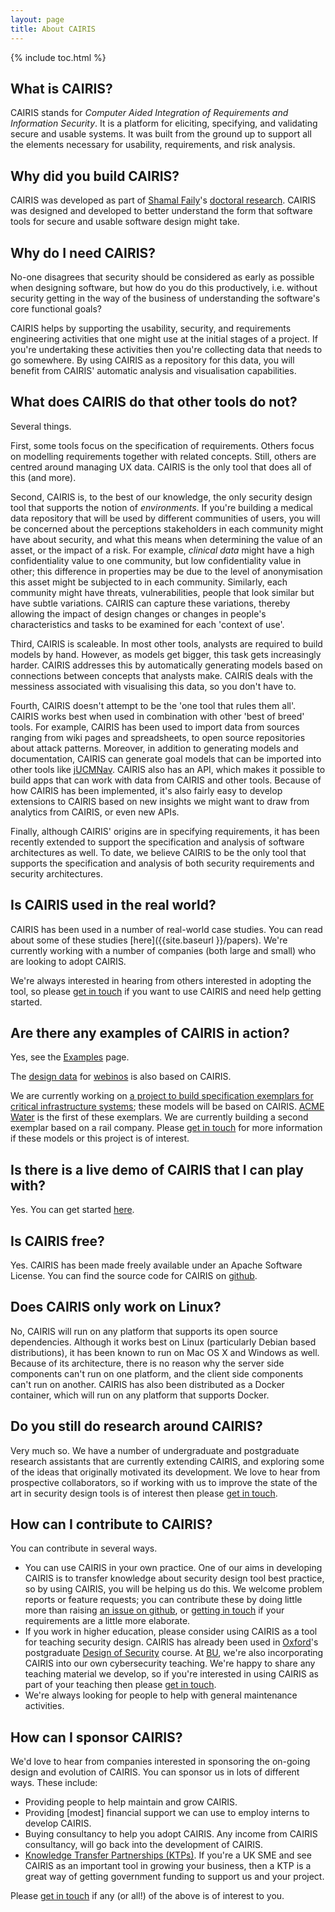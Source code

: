 ```yaml
---
layout: page
title: About CAIRIS
---
```


{% include toc.html %}

<h2>What is CAIRIS?</h2>

CAIRIS stands for *Computer Aided Integration of Requirements and Information Security*.  It is a platform for eliciting, specifying, and validating secure and usable systems.  It was built from the ground up to support all the elements necessary for usability, requirements, and risk analysis.  

<h2>Why did you build CAIRIS?</h2>

CAIRIS was developed as part of [Shamal Faily](http://shamalfaily.com)'s [doctoral research](http://ora.ox.ac.uk/objects/uuid:520b939f-b1d9-4a53-9a47-21f0ffcfd68d).  CAIRIS was designed and developed to better understand the form that software tools for secure and usable software design might take.

<h2>Why do I need CAIRIS?</h2>

No-one disagrees that security should be considered as early as possible when designing software, but how do you do this productively, i.e. without security getting in the way of the business of understanding the software's core functional goals?

CAIRIS helps by supporting the usability, security, and requirements engineering activities that one might use at the initial stages of a project.  If you're undertaking these activities then you're collecting data that needs to go somewhere.  By using CAIRIS as a repository for this data, you will benefit from CAIRIS' automatic analysis and visualisation capabilities.

<h2>What does CAIRIS do that other tools do not?</h2>

Several things.

First, some tools focus on the specification of requirements.  Others focus on modelling requirements together with related concepts.  Still, others are centred around managing UX data.  CAIRIS is the only tool that does all of this (and more).

Second, CAIRIS is, to the best of our knowledge, the only security design tool that supports the notion of *environments*.  If you're building a medical data repository that will be used by different communities of users, you will be concerned about the perceptions stakeholders in each community might have about security, and what this means when determining the value of an asset, or the impact of a risk.  For example, *clinical data* might have a high confidentiality value to one community, but low confidentiality value in other; this difference in properties may be due to the level of anonymisation this asset might be subjected to in each community.  Similarly, each community might have threats, vulnerabilities, people that look similar but have subtle variations.  CAIRIS can capture these variations, thereby allowing the impact of design changes or changes in people's characteristics and tasks to be examined for each 'context of use'.

Third, CAIRIS is scaleable.  In most other tools, analysts are required to build models by hand.  However, as models get bigger, this task gets increasingly harder.  CAIRIS addresses this by automatically generating models based on connections between concepts that analysts make.  CAIRIS deals with the messiness associated with visualising this data, so you don't have to.

Fourth, CAIRIS doesn't attempt to be the 'one tool that rules them all'.  CAIRIS works best when used in combination with other 'best of breed' tools.  For example, CAIRIS has been used to import data from sources ranging from wiki pages and spreadsheets, to open source repositories about attack patterns.  Moreover, in addition to generating models and documentation, CAIRIS can generate goal models that can be imported into other tools like [jUCMNav](http://jucmnav.softwareengineering.ca/ucm/bin/view/ProjetSEG/WebHome).  CAIRIS also has an API, which makes it possible to build apps that can work with data from CAIRIS and other tools.  Because of how CAIRIS has been implemented, it's also fairly easy to develop extensions to CAIRIS based on new insights we might want to draw from analytics from CAIRIS, or even new APIs.

Finally, although CAIRIS' origins are in specifying requirements, it has been recently extended to support the specification and analysis of software architectures as well.  To date, we believe CAIRIS to be the only tool that supports the specification and analysis of both security requirements and security architectures.

<h2>Is CAIRIS used in the real world?</h2>

CAIRIS has been used in a number of real-world case studies.  You can read about some of these studies [here]({{site.baseurl }}/papers).  We're currently working with a number of companies (both large and small) who are looking to adopt CAIRIS.  

We're always interested in hearing from others interested in adopting the tool, so please [get in touch](mailto:sfaily@bournemouth.ac.uk) if you want to use CAIRIS and need help getting started.

<h2>Are there any examples of CAIRIS in action?</h2>

Yes, see the [Examples](https://cairis.org/examples) page.

The [design data](https://github.com/webinos/webinos-design-data) for [webinos](http://webinos.org) is also based on CAIRIS.  

We are currently working on [a project to build specification exemplars for critical infrastructure systems](https://cybersecurity.bournemouth.ac.uk/?page_id=55); these models will be based on CAIRIS.  [ACME Water](https://cairis.org/ACME_Water) is the first of these exemplars.  We are currently building a second exemplar based on a rail company.  Please [get in touch](mailto:sfaily@bournemouth.ac.uk) for more information if these models or this project is of interest.

<h2>Is there is a live demo of CAIRIS that I can play with?</h2>

Yes.  You can get started [here](https://cairis.org/cairis/cloud/).

<h2>Is CAIRIS free?</h2>

Yes.  CAIRIS has been made freely available under an Apache Software License.  You can find the source code for CAIRIS on [github](https://github.com/failys/cairis).

<h2>Does CAIRIS only work on Linux?</h2>

No, CAIRIS will run on any platform that supports its open source dependencies.  Although it works best on Linux (particularly Debian based distributions), it has been known to run on Mac OS X and Windows as well.  Because of its architecture, there is no reason why the server side components can't run on one platform, and the client side components can't run on another. CAIRIS has also been distributed as a Docker container, which will run on any platform that supports Docker.

<h2>Do you still do research around CAIRIS?</h2>

Very much so.  We have a number of undergraduate and postgraduate research assistants that are currently extending CAIRIS, and exploring some of the ideas that originally motivated its development.  We love to hear from prospective collaborators, so if working with us to improve the state of the art in security design tools is of interest then please [get in touch](mailto:sfaily@bournemouth.ac.uk).

<h2>How can I contribute to CAIRIS?</h2>

You can contribute in several ways.

* You can use CAIRIS in your own practice.  One of our aims in developing CAIRIS is to transfer knowledge about security design tool best practice, so by using CAIRIS, you will be helping us do this.  We welcome problem reports or feature requests; you can contribute these by doing little more than raising [an issue on github](https://github.com/failys/cairis/issues), or [getting in touch](mailto:sfaily@bournemouth.ac.uk) if your requirements are a little more elaborate.
* If you work in higher education, please consider using CAIRIS as a tool for teaching security design.  CAIRIS has already been used in [Oxford](http://www.cs.ox.ac.uk)'s postgraduate [Design of Security](http://www.cs.ox.ac.uk/softeng/subjects/DES.html) course.  At [BU](https://www1.bournemouth.ac.uk), we're also incorporating CAIRIS into our own cybersecurity teaching.  We're happy to share any teaching material we develop, so if you're interested in using CAIRIS as part of your teaching then please [get in touch](mailto:sfaily@bournemouth.ac.uk).
* We're always looking for people to help with general maintenance activities.  

<h2>How can I sponsor CAIRIS?</h2>

We'd love to hear from companies interested in sponsoring the on-going design and evolution of CAIRIS.  You can sponsor us in lots of different ways.  These include:  

* Providing people to help maintain and grow CAIRIS.  
* Providing [modest] financial support we can use to employ interns to develop CAIRIS.
* Buying consultancy to help you adopt CAIRIS.  Any income from CAIRIS consultancy, will go back into the development of CAIRIS.  
* [Knowledge Transfer Partnerships (KTPs)](https://connect.innovateuk.org/web/ktp).  If you're a UK SME and see CAIRIS as an important tool in growing your business, then a KTP is a great way of getting government funding to support us and your project.

Please [get in touch](mailto:sfaily@bournemouth.ac.uk) if any (or all!) of the above is of interest to you.
